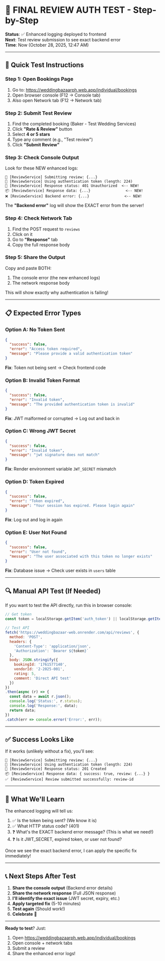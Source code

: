# 🎯 FINAL REVIEW AUTH TEST - Step-by-Step

**Status**: ✅ Enhanced logging deployed to frontend  
**Next**: Test review submission to see exact backend error  
**Time**: Now (October 28, 2025, 12:47 AM)

---

## 🚀 Quick Test Instructions

### Step 1: Open Bookings Page
1. Go to: https://weddingbazaarph.web.app/individual/bookings
2. Open browser console (F12 → Console tab)
3. Also open Network tab (F12 → Network tab)

### Step 2: Submit Test Review
1. Find the completed booking (Baker - Test Wedding Services)
2. Click **"Rate & Review"** button
3. Select **4 or 5 stars**
4. Type any comment (e.g., "Test review")
5. Click **"Submit Review"**

### Step 3: Check Console Output
Look for these NEW enhanced logs:

```
📝 [ReviewService] Submitting review: {...}
🔑 [ReviewService] Using authentication token (length: 224)
📡 [ReviewService] Response status: 401 Unauthorized  <-- NEW!
📦 [ReviewService] Response data: {...}                <-- NEW!
❌ [ReviewService] Backend error: {...}                <-- NEW!
```

The **"Backend error"** log will show the EXACT error from the server!

### Step 4: Check Network Tab
1. Find the POST request to `reviews`
2. Click on it
3. Go to **"Response"** tab
4. Copy the full response body

### Step 5: Share the Output
Copy and paste BOTH:
1. The console error (the new enhanced logs)
2. The network response body

This will show exactly why authentication is failing!

---

## 📋 Expected Error Types

### Option A: No Token Sent
```json
{
  "success": false,
  "error": "Access token required",
  "message": "Please provide a valid authentication token"
}
```
**Fix**: Token not being sent → Check frontend code

### Option B: Invalid Token Format
```json
{
  "success": false,
  "error": "Invalid token",
  "message": "The provided authentication token is invalid"
}
```
**Fix**: JWT malformed or corrupted → Log out and back in

### Option C: Wrong JWT Secret
```json
{
  "success": false,
  "error": "Invalid token",
  "message": "jwt signature does not match"
}
```
**Fix**: Render environment variable `JWT_SECRET` mismatch

### Option D: Token Expired
```json
{
  "success": false,
  "error": "Token expired",
  "message": "Your session has expired. Please login again"
}
```
**Fix**: Log out and log in again

### Option E: User Not Found
```json
{
  "success": false,
  "error": "User not found",
  "message": "The user associated with this token no longer exists"
}
```
**Fix**: Database issue → Check user exists in `users` table

---

## 🔍 Manual API Test (If Needed)

If you want to test the API directly, run this in browser console:

```javascript
// Get token
const token = localStorage.getItem('auth_token') || localStorage.getItem('jwt_token');

// Test API
fetch('https://weddingbazaar-web.onrender.com/api/reviews', {
  method: 'POST',
  headers: {
    'Content-Type': 'application/json',
    'Authorization': `Bearer ${token}`
  },
  body: JSON.stringify({
    bookingId: '1761577140',
    vendorId: '2-2025-001',
    rating: 5,
    comment: 'Direct API test'
  })
})
.then(async (r) => {
  const data = await r.json();
  console.log('Status:', r.status);
  console.log('Response:', data);
  return data;
})
.catch(err => console.error('Error:', err));
```

---

## ✅ Success Looks Like

If it works (unlikely without a fix), you'll see:

```
📝 [ReviewService] Submitting review: {...}
🔑 [ReviewService] Using authentication token (length: 224)
📡 [ReviewService] Response status: 201 Created
📦 [ReviewService] Response data: { success: true, review: {...} }
✅ [ReviewService] Review submitted successfully: review-id
```

---

## 🎯 What We'll Learn

The enhanced logging will tell us:
1. ✅ Is the token being sent? (We know it is)
2. ✅ What HTTP status code? (401)
3. ❓ What's the EXACT backend error message? (This is what we need!)
4. ❓ Is it JWT_SECRET, expired token, or user not found?

Once we see the exact backend error, I can apply the specific fix immediately!

---

## 📞 Next Steps After Test

1. **Share the console output** (Backend error details)
2. **Share the network response** (Full JSON response)
3. **I'll identify the exact issue** (JWT secret, expiry, etc.)
4. **Apply targeted fix** (5-10 minutes)
5. **Test again** (Should work!)
6. **Celebrate** 🎉

---

**Ready to test**? Just:
1. Open https://weddingbazaarph.web.app/individual/bookings
2. Open console + network tabs
3. Submit a review
4. Share the enhanced error logs!
